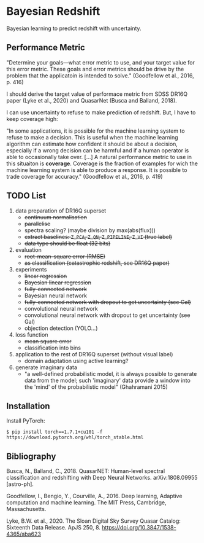 # Bayesian Redshift

Bayesian learning to predict redshift with uncertainty.

## Performance Metric

"Determine your goals—what error metric to use, and your target value for this error metric.
These goals and error metrics should be drive by the problem that the applicatoin is intended to solve." (Goodfellow et al., 2016, p. 416)

I should derive the target value of performace metric from SDSS DR16Q paper (Lyke et al., 2020) and QuasarNet (Busca and Balland, 2018).

I can use uncertainty to refuse to make prediction of redshift.
But, I have to keep coverage high:

"In some applications, it is possible for the machine learning system to refuse to make a decision.
This is useful when the machine learning algorithm can estimate how confident it should be about a decision, especially if a wrong decision can be harmful and if a human operator is able to occasionally take over.
[...]
A natural performance metric to use in this situaiton is **coverage**.
Coverage is the fraction of examples for wich the machine learning system is able to produce a response.
It is possible to trade coverage for accuracy." (Goodfellow et al., 2016, p. 419)

## TODO List

1. data preparation of DR16Q superset
    - ~~continuum normalisation~~
    - ~~parallelise~~
    - spectra scaling? (maybe division by max(abs(flux)))
    - ~~extract baselines: `Z_PCA`, `Z_QN`, `Z_PIPELINE`, `Z_VI` (true label)~~
    - ~~data type should be float (32 bits)~~
2. evaluation
    - ~~root-mean-square error (RMSE)~~
    - ~~as classification (catastrophic redshift, see DR16Q paper)~~
3. experiments
    - ~~linear regression~~
    - ~~Bayesian linear regression~~
    - ~~fully-connected network~~
    - Bayesian neural network
    - ~~fully-connected network with dropout to get uncertainty (see Gal)~~
    - convolutional neural network
    - convolutional neural network with dropout to get uncertainty (see Gal)
    - objection detection (YOLO...)
4. loss function
    - ~~mean square error~~
    - classification into bins
5. application to the rest of DR16Q superset (without visual label)
    - domain adaptation using active learning?
6. generate imaginary data
    - "a well-defined probabilistic model, it is always possible to generate
      data from the model; such 'imaginary' data provide a window into the
      'mind' of the probabilistic model" (Ghahramani 2015)

## Installation

Install PyTorch:

    $ pip install torch==1.7.1+cu101 -f https://download.pytorch.org/whl/torch_stable.html

## Bibliography

Busca, N., Balland, C., 2018. QuasarNET: Human-level spectral classification and redshifting with Deep Neural Networks. arXiv:1808.09955 [astro-ph].

Goodfellow, I., Bengio, Y., Courville, A., 2016. Deep learning, Adaptive computation and machine learning. The MIT Press, Cambridge, Massachusetts.

Lyke, B.W. et al., 2020. The Sloan Digital Sky Survey Quasar Catalog: Sixteenth Data Release. ApJS 250, 8. https://doi.org/10.3847/1538-4365/aba623
